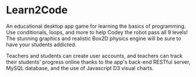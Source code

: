 # Learn2Code
An educational desktop app game for learning the basics of programming. Use conditionals, loops, and more to help Codey the robot pass all 9 levels! The stunning graphics and realistic Box2D physics engine will be sure to have your students addicted.

Teachers and students can create user accounts, and teachers can track their students' progress online thanks to the app's back-end RESTful server, MySQL database, and the use of Javascript D3 visual charts.
